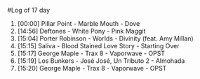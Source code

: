#Log of 17 day

1. [00:00] Pillar Point - Marble Mouth - Dove
1. [14:56] Deftones - White Pony - Pink Maggit
1. [15:04] Porter Robinson - Worlds - Divinity (feat. Amy Millan)
1. [15:15] Saliva - Blood Stained Love Story - Starting Over
1. [15:17] George Maple - Trax 8 - Vaporwave - OPST
1. [15:19] Los Bunkers - José José, Un Tributo 2 - Almohada
1. [15:20] George Maple - Trax 8 - Vaporwave - OPST
